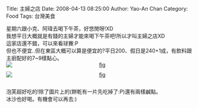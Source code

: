 Title: 主婦之店
Date: 2008-04-13 08:25:00
Author: Yao-An Chan
Category: Food 
Tags: 台灣美食


<div class='post'>
星期六跟小克、阿瑋去喝下午茶，好悠閒呀!XD<br />我想平日大概就是有錢的主婦才能來喝下午茶吧!所以才叫主婦之店XD<br />這家店還不錯，可以來看球賽:P<br />但也不便宜..但在東區大概可以算是便宜的?平日200、假日是240+1成，有飲料跟主廚配好的7~9樣點心。<br /><a href="http://3.bp.blogspot.com/_mvtDPM7iODU/SAIpL0SbHjI/AAAAAAAAAYk/GtNekw7DDeE/s1600-h/DSC00247.JPG"><img alt="fig" border="0" id="BLOGGER_PHOTO_ID_5188755003675450930" src="http://3.bp.blogspot.com/_mvtDPM7iODU/SAIpL0SbHjI/AAAAAAAAAYk/GtNekw7DDeE/s320/DSC00247.JPG" style="cursor: hand; cursor: pointer; display: block; margin: 0px auto 10px; text-align: center;" /></a> <a href="http://1.bp.blogspot.com/_mvtDPM7iODU/SAIpMUSbHkI/AAAAAAAAAYs/VNY6smRlrdw/s1600-h/DSC00248.JPG"><img alt="fig" border="0" id="BLOGGER_PHOTO_ID_5188755012265385538" src="http://1.bp.blogspot.com/_mvtDPM7iODU/SAIpMUSbHkI/AAAAAAAAAYs/VNY6smRlrdw/s320/DSC00248.JPG" style="cursor: hand; cursor: pointer; display: block; margin: 0px auto 10px; text-align: center;" /></a><br />泡芙超好吃的!除了圖片上的(餅乾有一片先吃掉了:P)還有兩樣鹹點。<br />冰沙也好喝。有機會可以再去:)</div>
